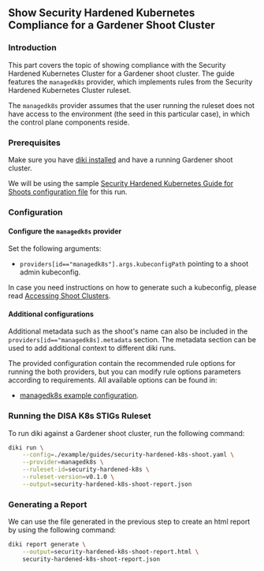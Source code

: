 

## Show Security Hardened Kubernetes Compliance for a Gardener Shoot Cluster

### Introduction

This part covers the topic of showing compliance with the Security Hardened Kubernetes Cluster for a Gardener shoot cluster. The guide features the `managedk8s` provider, which implements rules from the Security Hardened Kubernetes Cluster ruleset.

The `managedk8s` provider assumes that the user running the ruleset does not have access to the environment (the seed in this particular case), in which the control plane components reside.

### Prerequisites

Make sure you have [diki installed](../../README.md#Installation) and have a running Gardener shoot cluster.

We will be using the sample [Security Hardened Kubernetes Guide for Shoots configuration file](../../example/guides/security-hardened-k8s.md) for this run.

### Configuration

#### Configure the `managedk8s` provider

Set the following arguments:
- `providers[id=="managedk8s"].args.kubeconfigPath` pointing to a shoot admin kubeconfig.

In case you need instructions on how to generate such a kubeconfig, please read [Accessing Shoot Clusters](https://github.com/gardener/gardener/blob/master/docs/usage/shoot/shoot_access.md).

#### Additional configurations

Additional metadata such as the shoot's name can also be included in the `providers[id=="managedk8s].metadata` section. The metadata section can be used to add additional context to different diki runs.

The provided configuration contain the recommended rule options for running the both providers, but you can modify rule options parameters according to requirements. All available options can be found in:
- [managedk8s example configuration](../../example/config/managedk8s.yaml).

### Running the DISA K8s STIGs Ruleset

To run diki against a Gardener shoot cluster, run the following command:

```bash
diki run \
    --config=./example/guides/security-hardened-k8s-shoot.yaml \
    --provider=managedk8s \
    --ruleset-id=security-hardened-k8s \
    --ruleset-version=v0.1.0 \
    --output=security-hardened-k8s-shoot-report.json
```

### Generating a Report

We can use the file generated in the previous step to create an html report by using the following command:

```bash
diki report generate \
    --output=security-hardened-k8s-shoot-report.html \
    security-hardened-k8s-shoot-report.json
```